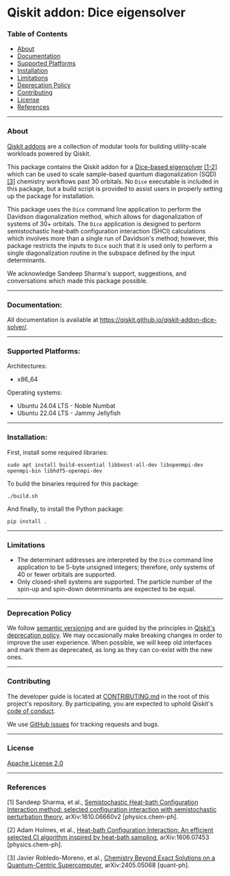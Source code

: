 # Qiskit addon: Dice eigensolver

### Table of Contents

* [About](#about)
* [Documentation](#documentation)
* [Supported Platforms](#supported-platforms)
* [Installation](#installation)
* [Limitations](#limitations)
* [Deprecation Policy](#deprecation-policy)
* [Contributing](#contributing)
* [License](#license)
* [References](#references)

----------------------------------------------------------------------------------------------------

### About

[Qiskit addons](https://docs.quantum.ibm.com/guides/addons) are a collection of modular tools for building utility-scale workloads powered by Qiskit.

This package contains the Qiskit addon for a [Dice-based eigensolver](https://sanshar.github.io/Dice/overview.html) [[1-2]](#references) which can be used to scale sample-based quantum diagonalization (SQD) [[3]](#references) chemistry workflows past 30 orbitals. No ``Dice`` executable is included in this package, but a build script is provided to assist users in properly setting up the package for installation.

This package uses the ``Dice`` command line application to perform the Davidson diagonalization method, which allows for diagonalization of systems of 30+ orbitals. The ``Dice`` application is designed to perform semistochastic heat-bath configuration interaction (SHCI) calculations which involves more than a single run of Davidson's method; however, this package restricts the inputs to ``Dice`` such that it is used only to perform a single diagonalization routine in the subspace defined by the input determinants.

We acknowledge Sandeep Sharma's support, suggestions, and conversations which made this package possible.

----------------------------------------------------------------------------------------------------

### Documentation:

All documentation is available at https://qiskit.github.io/qiskit-addon-dice-solver/.

----------------------------------------------------------------------------------------------------

### Supported Platforms:

Architectures:

- x86_64

Operating systems:

- Ubuntu 24.04 LTS - Noble Numbat
- Ubuntu 22.04 LTS - Jammy Jellyfish

----------------------------------------------------------------------------------------------------

### Installation:

First, install some required libraries:

``sudo apt install build-essential libboost-all-dev libopenmpi-dev openmpi-bin libhdf5-openmpi-dev``

To build the binaries required for this package:

``./build.sh``

And finally, to install the Python package:

``pip install .``

----------------------------------------------------------------------------------------------------

### Limitations

- The determinant addresses are interpreted by the ``Dice`` command line application to be 5-byte unsigned integers; therefore, only systems of 40 or fewer orbitals are supported.
- Only closed-shell systems are supported. The particle number of the spin-up and spin-down determinants are expected to be equal.

----------------------------------------------------------------------------------------------------

### Deprecation Policy

We follow [semantic versioning](https://semver.org/) and are guided by the principles in
[Qiskit's deprecation policy](https://github.com/Qiskit/qiskit/blob/main/DEPRECATION.md).
We may occasionally make breaking changes in order to improve the user experience.
When possible, we will keep old interfaces and mark them as deprecated, as long as they can co-exist with the
new ones.

----------------------------------------------------------------------------------------------------

### Contributing

The developer guide is located at [CONTRIBUTING.md](https://github.com/Qiskit/qiskit-addon-dice-solver/blob/main/CONTRIBUTING.md>)
in the root of this project's repository.
By participating, you are expected to uphold Qiskit's [code of conduct](https://github.com/Qiskit/qiskit/blob/main/CODE_OF_CONDUCT.md).

We use [GitHub issues](https://github.com/Qiskit/qiskit-addon-dice-solver/issues/new/choose) for tracking requests and bugs.

----------------------------------------------------------------------------------------------------

### License

[Apache License 2.0](LICENSE.txt)

----------------------------------------------------------------------------------------------------

### References

[1] Sandeep Sharma, et al., [Semistochastic Heat-bath Configuration Interaction method: selected configuration interaction with semistochastic perturbation theory](https://arxiv.org/abs/1610.06660), arXiv:1610.06660v2 [physics.chem-ph].

[2] Adam Holmes, et al., [Heat-bath Configuration Interaction: An efficient selected CI algorithm inspired by heat-bath sampling](https://arxiv.org/abs/1606.07453), arXiv:1606.07453 [physics.chem-ph].

[3] Javier Robledo-Moreno, et al., [Chemistry Beyond Exact Solutions on a Quantum-Centric Supercomputer](https://arxiv.org/abs/2405.05068), arXiv:2405.05068 [quant-ph].

